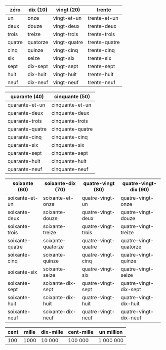 | zéro | dix (10) | vingt (20) | trente |
| --- | --- | --- | --- |
| un  | onze | vingt-et-un | trente-et-un |
| deux | douze | vingt-deux | trente-deux |
| trois | treize | vingt-trois | trente-trois |
| quatre | quatorze | vingt-quatre | trente-quatre |
| cinq | quinze | vingt-cinq | trente-cinq |
| six | seize | vingt-six | trente-six |
| sept | dix-sept | vingt-sept | trente-sept |
| huit | dix-huit | vingt-huit | trente-huit |
| neuf | dix-neuf | vingt-neuf | trente-neuf |


| quarante (40) | cinquante (50) |
| --- | --- |
| quarante-et-un | cinquante-et-un |
| quarante-deux | cinquante-deux |
| quarante-trois | cinquante-trois |
| quarante-quatre | cinquante-quatre |
| quarante-cinq | cinquante-cinq |
| quarante-six | cinquante-six |
| quarante-sept | cinquante-sept |
| quarante-huit | cinquante-huit |
| quarante-neuf | cinquante-neuf |


| soixante (60) | soixante-dix (70) | quatre-vingt (80) | quatre-vingt-dix (90) |
| --- | --- | --- | --- |
| soixante-et-un | soixante-et-onze | quatre-vingt-un | quatre-vingt-onze |
| soixante-deux | soixante-douze | quatre-vingt-deux | quatre-vingt-douze |
| soixante-trois | soixante-treize | quatre-vingt-trois | quatre-vingt-treize |
| soixante-quatre | soixante-quatorze | quatre-vingt-quatre | quatre-vingt-quatorze |
| soixante-cinq | soixante-quinze | quatre-vingt-cinq | quatre-vingt-quinze |
| soixante-six | soixante-seize | quatre-vingt-six | quatre-vingt-seize |
| soixante-sept | soixante-dix-sept | quatre-vingt-sept | quatre-vingt-dix-sept |
| soixante-huit | soixante-dix-huit | quatre-vingt-huit | quatre-vingt-dix-huit |
| soixante-neuf | soixante-dix-neuf | quatre-vingt-neuf | quatre-vingt-dix-neuf |


| cent | mille | dix-mille | cent-mille | un million |
| --- | --- | --- | --- | --- |
| 100 | 1000 | 10 000 | 100 000 | 1 000 000 |